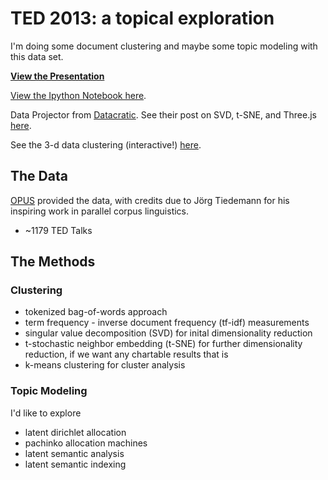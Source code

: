 # TED 2013: a topical exploration
I'm doing some document clustering and maybe some topic modeling with this data
set.

**[View the
Presentation](http://slideviewer.herokuapp.com/github/metasyn/ted-talk-topics/blob/master/ted.ipynb#/)**

[View the Ipython Notebook
here](http://nbviewer.ipython.org/github/metasyn/ted-talk-topics/blob/master/ted.ipynb).

Data Projector from [Datacratic](https://github.com/datacratic/data-projector).
See their post on SVD, t-SNE, and Three.js
[here](http://datacratic.com/site/blog/visualizing-high-dimensional-data-browser-svd-t-sne-and-threejs).

See the 3-d data clustering (interactive!)
[here](http://metasyn.pw/ted-talk-topics/data-projector/index.html). 

## The Data
[OPUS](http://opus.lingfil.uu.se/TED2013.php) provided the data, with credits
due to Jörg Tiedemann for his inspiring work in parallel corpus linguistics.

* ~1179 TED Talks

## The Methods

### Clustering
* tokenized bag-of-words approach
* term frequency - inverse document frequency (tf-idf) measurements
* singular value decomposition (SVD) for inital dimensionality reduction
* t-stochastic neighbor embedding (t-SNE) for further dimensionality reduction,
    if we want any chartable results that is
* k-means clustering for cluster analysis


### Topic Modeling
I'd like to explore
* latent dirichlet allocation
* pachinko allocation machines
* latent semantic analysis
* latent semantic indexing
